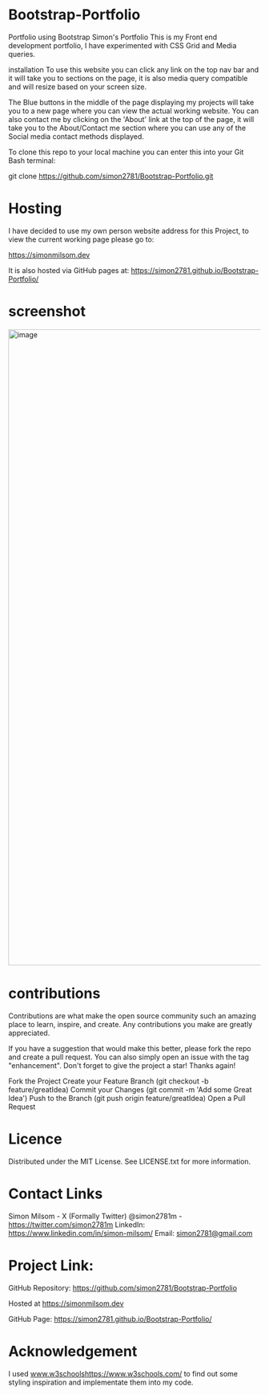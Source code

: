 # Bootstrap-Portfolio
Portfolio using Bootstrap
Simon's Portfolio
This is my Front end development portfolio, I have experimented with CSS Grid and Media queries.

installation
To use this website you can click any link on the top nav bar and it will take you to sections on the page, it is also media query compatible and will resize based on your screen size. 

The Blue buttons in the middle of the page displaying my projects will take you to a new page where you can view the actual working website. You can also contact me by clicking on the 'About' link at the top of the page, it will take you to the About/Contact me section where you can use any of the Social media contact methods displayed.

To clone this repo to your local machine you can enter this into your Git Bash terminal:

git clone https://github.com/simon2781/Bootstrap-Portfolio.git

# Hosting

I have decided to use my own person website address for this Project, to view the current working page please go to:

https://simonmilsom.dev

It is also hosted via GitHub pages at:
https://simon2781.github.io/Bootstrap-Portfolio/


# screenshot

<img width="1267" alt="image" src="https://github.com/simon2781/Bootstrap-Portfolio/assets/131234378/94ac771e-2a34-4f60-8ab8-1185993ea488">


# contributions
Contributions are what make the open source community such an amazing place to learn, inspire, and create. Any contributions you make are greatly appreciated.

If you have a suggestion that would make this better, please fork the repo and create a pull request. You can also simply open an issue with the tag "enhancement". Don't forget to give the project a star! Thanks again!

Fork the Project
Create your Feature Branch (git checkout -b feature/greatIdea)
Commit your Changes (git commit -m 'Add some Great Idea')
Push to the Branch (git push origin feature/greatIdea)
Open a Pull Request

# Licence
Distributed under the MIT License. See LICENSE.txt for more information.

# Contact Links
Simon Milsom - X (Formally Twitter) @simon2781m - https://twitter.com/simon2781m
LinkedIn: https://www.linkedin.com/in/simon-milsom/
Email: simon2781@gmail.com

# Project Link: 

GitHub Repository:
https://github.com/simon2781/Bootstrap-Portfolio

Hosted at
https://simonmilsom.dev

GitHub Page:
https://simon2781.github.io/Bootstrap-Portfolio/

# Acknowledgement
I used www.w3schoolshttps://www.w3schools.com/ to find out some styling inspiration and implementate them into my code.
